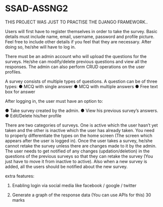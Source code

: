 # SSAD-ASSNG2
THIS PROJECT WAS JUST TO PRACTISE THE DJANGO FRAMEWORK..

Users will first have to register themselves in order to take the survey. Basic details 
must include name, email, username, password and profile picture. Feel free to 
include other details if you feel that they are necessary. After doing so, he/she will 
have to log in. 
 
There must be an admin account who will upload the questions for the surveys. 
He/she can modify/delete previous questions and view all the responses. The admin 
can also perform CRUD operations on the user profiles. 
 
A survey consists of multiple types of questions. A question can be of three types: 
● MCQ with single answer 
● MCQ with multiple answers 
● Free text box for answer 
 
After logging in, the user must have an option to:
 
 
● Take survey created by the admin. 
● View his previous survey’s answers. 
● Edit/Delete his/her profile 
 
There are two categories of surveys. One is active which the user hasn’t yet taken 
and the other is inactive which the user has already taken. You need to properly 
differentiate the types on the home screen (The screen which appears after the user 
is logged in). Once the user takes a survey, he/she cannot retake the survey unless 
there are changes made to it by the admin. The user needs to get notified of any 
changes (updation/deletion) in the questions of the previous surveys so that they can 
re­take the survey (You just have to move it from inactive to active). Also when a 
new survey is added, all the users should be notified about the new survey. 


extra features:

1. Enabling login via social media like facebook / google / twitter 

2. Generate a graph of the response data (You can use APIs for this) 30 marks 
